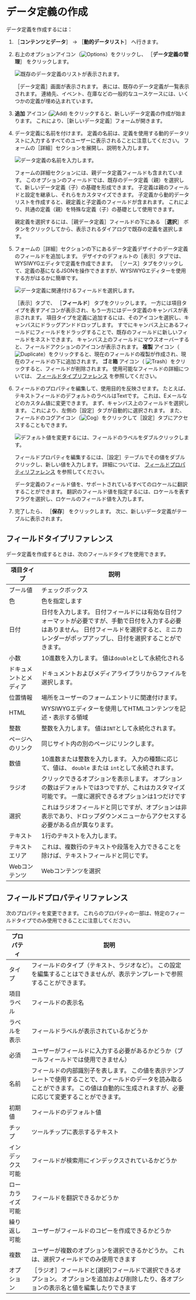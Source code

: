 # データ定義の作成

データ定義を作成するには：

1. ［**コンテンツとデータ**］ &rarr; ［**動的データリスト**］ へ行きます。

1. 右上のオプションアイコン（![Options](../../../images/icon-options.png)）をクリックし、 ［**データ定義の管理**］ をクリックします。

    ![既存のデータ定義のリストが表示されます。](./creating-data-definitions/images/01.png)

    ［データ定義］画面が表示されます。 表には、既存のデータ定義が一覧表示されます。 連絡先、イベント、在庫などの一般的なユースケースには、いくつかの定義が埋め込まれています。

1. **追加** アイコン (![Add](../../../images/icon-add.png)) をクリックすると、新しいデータ定義の作成が始まります。 これにより、［新しいデータ定義］フォームが開きます。

1. データ定義に名前を付けます。 定義の名前は、定義を使用する動的データリストに入力するすべてのユーザーに表示されることに注意してください。 フォームの［詳細］セクションを展開し、説明を入力します。

    ![データ定義の名前を入力します。](./creating-data-definitions/images/02.png)

    フォームの詳細セクションには、親データ定義フィールドも含まれています。 このオプションのフィールドでは、既存のデータ定義（親）を選択して、新しいデータ定義（子）の基礎を形成できます。 子定義は親のフィールドと設定を継承し、それらをカスタマイズできます。 子定義から動的データリストを作成すると、親定義と子定義のフィールドが含まれます。 これにより、共通の定義（親）を特殊な定義（子）の基礎として使用できます。

    親定義を選択するには、［親データ定義］フィールドの下にある ［**選択**］ ボタンをクリックしてから、表示されるダイアログで既存の定義を選択します。

1. フォームの［詳細］セクションの下にあるデータ定義デザイナのデータ定義のフィールドを追加します。 デザイナのデフォルトの［表示］タブでは、WYSIWYGエディタで定義を作成できます。 ［ソース］タブをクリックして、定義の基になるJSONを操作できますが、WYSIWYGエディターを使用する方がはるかに簡単です。

    ![データ定義に関連付けるフィールドを選択します。](./creating-data-definitions/images/03.png)

    ［表示］タブで、 ［**フィールド**］ タブをクリックします。 一方には項目タイプを表すアイコンが表示され、もう一方にはデータ定義のキャンバスが表示されます。 項目タイプを定義に追加するには、そのアイコンを選択し、キャンバスにドラッグアンドドロップします。 すでにキャンバス上にあるフィールドにフィールドをドラッグすることで、既存のフィールドに新しいフィールドをネストできます。 キャンバス上のフィールドにマウスオーバーすると、フィールドアクションのアイコンが表示されます。 **複製** アイコン（ ![Duplicate](../../../images/icon-duplicate.png)）をクリックすると、現在のフィールドの複製が作成され、現在のフィールドの下に追加されます。 **ゴミ箱** アイコン（ ![Trash](../../../images/icon-trash.png)）をクリックすると、フィールドが削除されます。 使用可能なフィールドの詳細については、 [フィールドタイプリファレンス](#field-types-reference) を参照してください。

1. フィールドのプロパティを編集して、使用目的を反映させます。 たとえば、テキストフィールドのデフォルトのラベルはTextです。 これは、Eメールなどのカスタム値に変更できます。 まず、キャンバス上のフィールドを選択します。 これにより、左側の［設定］タブが自動的に選択されます。 また、フィールドのコグアイコン（![Cog](../../../images/icon-cog.png)）をクリックして［設定］タブにアクセスすることもできます。

    ![デフォルト値を変更するには、フィールドのラベルをダブルクリックします。](./creating-data-definitions/images/04.png)

    フィールドプロパティを編集するには、［設定］テーブルでその値をダブルクリックし、新しい値を入力します。 詳細については、 [フィールドプロパティリファレンス](#field-properties-reference) を参照してください。

    データ定義のフィールド値を、サポートされているすべてのロケールに翻訳することができます。 翻訳のフィールド値を指定するには、ロケールを表すフラグを選択し、ロケールのフィールド値を入力します。

1. 完了したら、 ［**保存**］ をクリックします。 次に、新しいデータ定義がテーブルに表示されます。

<a name="field-types-reference" />

## フィールドタイプリファレンス

データ定義を作成するときは、次のフィールドタイプを使用できます。

| 項目タイプ       | 説明                                                                                                     |
| ----------- | ------------------------------------------------------------------------------------------------------ |
| ブール値        | チェックボックス                                                                                               |
| 色           | 色を指定します                                                                                                |
| 日付          | 日付を入力します。 日付フィールドには有効な日付フォーマットが必要ですが、手動で日付を入力する必要はありません。 日付フィールドを選択すると、ミニカレンダーがポップアップし、日付を選択することができます。 |
| 小数          | 10進数を入力します。 値は`double`として永続化される                                                                        |
| ドキュメントとメディア | ドキュメントおよびメディアライブラリからファイルを選択します。                                                                        |
| 位置情報        | 場所をユーザーのフォームエントリに関連付けます。                                                                               |
| HTML        | WYSIWYGエディターを使用してHTMLコンテンツを記述・表示する領域                                                                   |
| 整数          | 整数を入力します。 値は`INT`として永続化されます。                                                                           |
| ページへのリンク    | 同じサイト内の別のページにリンクします。                                                                                   |
| 数値          | 10進数または整数を入力します。 入力の種類に応じて、値は、 `double` または `int`として永続されます。                                            |
| ラジオ         | クリックできるオプションを表示します。 オプションの数はデフォルトでは3つですが、これはカスタマイズ可能です。 一度に選択できるオプションは1つだけです                           |
| 選択          | これはラジオフィールドと同じですが、オプションは非表示であり、ドロップダウンメニューからアクセスする必要がある点が異なります。                                        |
| テキスト        | 1行のテキストを入力します。                                                                                         |
| テキストエリア     | これは、複数行のテキストや段落を入力できることを除けば、テキストフィールドと同じです。                                                            |
| Webコンテンツ    | Webコンテンツを選択                                                                                            |

<a name="field-properties-reference" />

## フィールドプロパティリファレンス

 次のプロパティを変更できます。 これらのプロパティの一部は、特定のフィールドタイプでのみ使用できることに注意してください。

| プロパティ    | 説明                                                                                               |
| -------- | ------------------------------------------------------------------------------------------------ |
| タイプ      | フィールドのタイプ（テキスト、ラジオなど）。 この設定を編集することはできませんが、表示テンプレートで参照することができます。                                  |
| 項目ラベル    | フィールドの表示名                                                                                        |
| ラベルを表示   | フィールドラベルが表示されているかどうか                                                                             |
| 必須       | ユーザーがフィールドに入力する必要があるかどうか（ブールフィールドでは使用できません）                                                      |
| 名前       | フィールドの内部識別子を表します。 この値を表示テンプレートで使用することで、フィールドのデータを読み取ることができます。 この値は自動的に生成されますが、必要に応じて変更することができます。 |
| 初期値      | フィールドのデフォルト値                                                                                     |
| チップ      | ツールチップに表示するテキスト                                                                                  |
| インデックス可能 | フィールドが検索用にインデックスされているかどうか                                                                        |
| ローカライズ可能 | フィールドを翻訳できるかどうか                                                                                  |
| 繰り返し可能   | ユーザーがフィールドのコピーを作成できるかどうか                                                                         |
| 複数       | ユーザーが複数のオプションを選択できるかどうか。 これは、選択フィールドでのみ使用できます                                                    |
| オプション    | ［ラジオ］フィールドと[選択]フィールドで選択できるオプション。 オプションを追加および削除したり、各オプションの表示名と値を編集したりできます                         |
